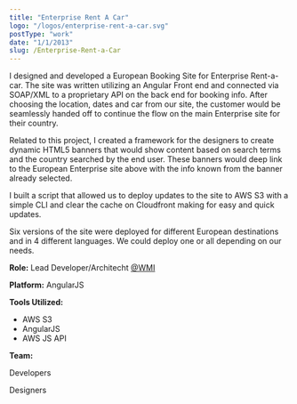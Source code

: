 ```yaml
---
title: "Enterprise Rent A Car"
logo: "/logos/enterprise-rent-a-car.svg"
postType: "work"
date: "1/1/2013"
slug: /Enterprise-Rent-a-Car
---
```


I designed and developed a European Booking Site for Enterprise Rent-a-car.  The site was written utilizing an Angular Front end and connected via SOAP/XML to a proprietary API on the back end for booking info.  After choosing the location, dates and car from our site, the customer would be seamlessly handed off to continue the flow on the main Enterprise site for their country.

Related to this project, I created a framework for the designers to create dynamic HTML5 banners that would show content based on search terms and the country searched by the end user.  These banners would deep link to the European Enterprise site above with the info known from the banner already selected.

I built a script that allowed us to deploy updates to the site to AWS S3 with a simple CLI and clear the cache on Cloudfront making for easy and quick updates.

Six versions of the site were deployed for different European destinations and in 4 different languages.  We could deploy one or all depending on our needs.

**Role:** Lead Developer/Architecht [@WMI](http://www.worldmedia.net)

**Platform:** AngularJS

**Tools Utilized:**

  * AWS S3
  * AngularJS
  * AWS JS API

**Team:**

Developers

Designers

